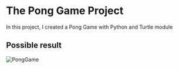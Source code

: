 # The Pong Game Project
In this project, I created a Pong Game with Python and Turtle module

## Possible result
![PongGame](https://user-images.githubusercontent.com/28309647/118362018-1d6d6e00-b564-11eb-9344-e5a062ca1c20.gif)
